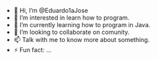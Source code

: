 - 👋 Hi, I’m @Eduardo1aJose
- 👀 I’m interested in learn how to program.
- 🌱 I’m currently learning how to program in Java.
- 💞️ I’m looking to collaborate on comunity.
- 📫 Talk with me to know more about something.
- ⚡ Fun fact: ...

<!---
Eduardo1aJose/Eduardo1aJose is a ✨ special ✨ repository because its `README.md` (this file) appears on your GitHub profile.
You can click the Preview link to take a look at your changes.
--->
